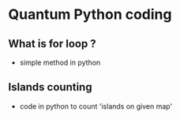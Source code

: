 # Quantum Python coding

## What is for loop ? 
- simple method in python 

##  Islands counting 
- code in python to count 'islands on given map'
